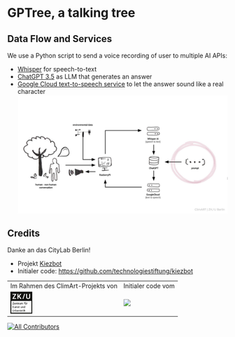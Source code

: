 # GPTree, a talking tree
## Data Flow and Services
We use a Python script to send a voice recording of user to multiple AI APIs:
- [Whisper](https://openai.com/research/whisper) for speech-to-text
- [ChatGPT 3.5](https://platform.openai.com/docs/models/gpt-3-5) as LLM that generates an answer
- [Google Cloud text-to-speech service](https://cloud.google.com/text-to-speech) to let the answer sound like a real character
![Data Flow and Services](./img/workflow-gptree.png)

## Credits
Danke an das CityLab Berlin! 
- Projekt [Kiezbot](https://citylab-berlin.org/de/exhibition/kiezbot/)
- Initialer code: https://github.com/technologiestiftung/kiezbot

<table>
    <td>
      Im Rahmen des ClimArt-Projekts von
      <br/>
    </td>
    <td>
      Initialer code vom 
      <br/>
    </td>
  </tr>
  <tr>
    <td>
      <a href="https://www.zku-berlin.org/de/">
        <img width="50" src="./img/zku-logo.png" />
      </a>
    </td>
    <td>
      <a href="https://citylab-berlin.org/de/start/">
        <img width="200" src="https://citylab-berlin.org/wp-content/uploads/2021/05/citylab-logo.svg" />
      </a>
    </td>
  </tr>
</table>

<!-- ALL-CONTRIBUTORS-BADGE:START - Do not remove or modify this section -->
[![All Contributors](https://img.shields.io/badge/all_contributors-0-orange.svg?style=flat-square)](#contributors-)
<!-- ALL-CONTRIBUTORS-BADGE:END -->
